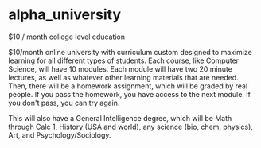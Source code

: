 # alpha_university

$10 / month college level education

$10/month online university with curriculum custom designed to maximize learning for all different types of students. Each course, like Computer Science, will have 10 modules. Each module will have two 20 minute lectures, as well as whatever other learning materials that are needed. Then, there will be a homework assignment, which will be graded by real people. If you pass the homework, you have access to the next module. If you don't pass, you can try again.

This will also have a General Intelligence degree, which will be Math through Calc 1, History (USA and world), any science (bio, chem, physics), Art, and Psychology/Sociology.

